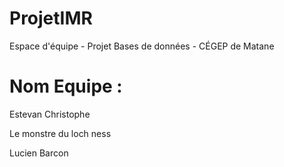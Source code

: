 # ProjetIMR
Espace d'équipe - Projet Bases de données - CÉGEP de Matane 

# Nom Equipe :

Estevan
Christophe

Le monstre du loch ness

Lucien Barcon